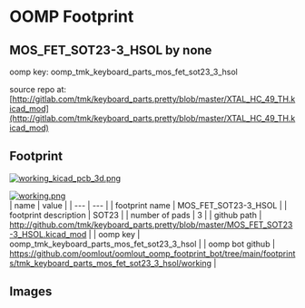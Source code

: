 # OOMP Footprint  
## MOS_FET_SOT23-3_HSOL  by none  
  
oomp key: oomp_tmk_keyboard_parts_mos_fet_sot23_3_hsol  
  
source repo at: [http://gitlab.com/tmk/keyboard_parts.pretty/blob/master/XTAL_HC_49_TH.kicad_mod](http://gitlab.com/tmk/keyboard_parts.pretty/blob/master/XTAL_HC_49_TH.kicad_mod)  
## Footprint  
  
[![working_kicad_pcb_3d.png](working_kicad_pcb_3d_600.png)](working_kicad_pcb_3d.png)  
  
[![working.png](working_600.png)](working.png)  
| name | value | 
| --- | --- | 
| footprint name | MOS_FET_SOT23-3_HSOL | 
| footprint description | SOT23 | 
| number of pads | 3 | 
| github path | http://github.com/tmk/keyboard_parts.pretty/blob/master/MOS_FET_SOT23-3_HSOL.kicad_mod | 
| oomp key | oomp_tmk_keyboard_parts_mos_fet_sot23_3_hsol | 
| oomp bot github | https://github.com/oomlout/oomlout_oomp_footprint_bot/tree/main/footprints/tmk_keyboard_parts_mos_fet_sot23_3_hsol/working | 
## Images  
